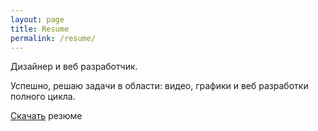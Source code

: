 ```yaml
---
layout: page
title: Resume
permalink: /resume/
---
```


Дизайнер и веб разработчик. 

Успешно, решаю задачи в области: видео, графики 
и веб разработки полного цикла.

[Скачать](https://beta.sergart.ru/media/resume.pdf) резюме
